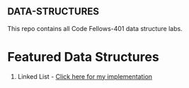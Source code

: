 ## DATA-STRUCTURES
This repo contains all Code Fellows-401 data structure labs.

# Featured Data Structures
1.  Linked List - [Click here for my implementation](https://github.com/micahThor/data-structures-and-algorithms/tree/master/Data-Structures/src/main/java/linkedlist)
